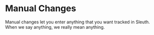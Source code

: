 # Manual Changes

Manual changes let you enter anything that you want tracked in Sleuth. When we say anything, we really mean anything. 

